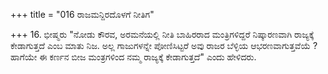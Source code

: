 +++
title = "016 ರಾಜಮನ್ದಿರದೊಳಗೆ ನೀತಿಗ"

+++
16. ಭೀಷ್ಮರು  "ನೋಡು ಕೌರವ, ಅರಮನೆಯಲ್ಲಿ ನೀತಿ ಬಾಹಿರರಾದ ಮಂತ್ರಿಗಳಿದ್ದರೆ ನಿಷ್ಕಾರಣವಾಗಿ ರಾಜ್ಯಕ್ಕೆ ಕೇಡಾಗುತ್ತದೆ ಎಂಬ ಮಾತು ನಿಜ. ಅಲ್ಲ ಗಾಜುಗಳನ್ನೇ ಪೋಣಿಸಿಟ್ಟರೆ ಅವು ರಾಜರ ಬೆಳ್ಳಿಯ ಆಭರಣವಾಗುತ್ತವೆಯೆ ? ಹಾಗೆಯೇ ಈ ಕರ್ಣನ ಬೀಜ ಮಂತ್ರಗಳಿಂದ ನಮ್ಮ ರಾಜ್ಯಕ್ಕೆ ಕೇಡಾಗುತ್ತದೆ" ಎಂದು ಹೇಳಿದರು.